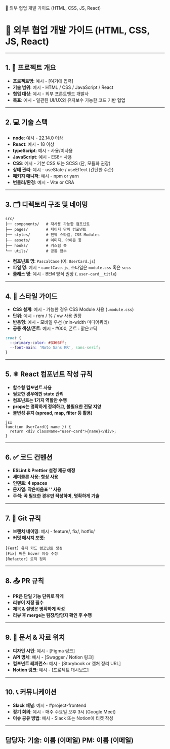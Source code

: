 📘 외부 협업 개발 가이드 (HTML, CSS, JS, React)
# 📘 외부 협업 개발 가이드 (HTML, CSS, JS, React)

---

## 1. 📌 프로젝트 개요
- **프로젝트명**: 예시 - [여기에 입력]
- **기술 범위**: 예시 - HTML / CSS / JavaScript / React
- **협업 대상**: 예시 - 외부 프론트엔드 개발사
- **목표**: 예시 - 일관된 UI/UX와 유지보수 가능한 코드 기반 협업

---

## 2. 💻 기술 스택
- **node**: 예시 - 22.14.0 이상
- **React**: 예시 - 18 이상
- **typeScript**: 예시 - 사용/미사용
- **JavaScript**: 예시 - ES6+ 사용
- **CSS**: 예시 - 기본 CSS 또는 SCSS (단, 모듈화 권장)
- **상태 관리**: 예시 - useState / useEffect (간단한 수준)
- **패키지 매니저**: 예시 - npm or yarn
- **번들러/환경**: 예시 - Vite or CRA

---

## 3. 🗂 디렉토리 구조 및 네이밍
```
src/
├── components/   # 재사용 가능한 컴포넌트
├── pages/        # 페이지 단위 컴포넌트
├── styles/       # 전역 스타일, CSS Modules
├── assets/       # 이미지, 아이콘 등
├── hooks/        # 커스텀 훅
└── utils/        # 공통 함수
```
- **컴포넌트 명**: `PascalCase` (예: `UserCard.js`)
- **파일 명**: 예시 - `camelCase.js`, 스타일은 `module.css` 혹은 `scss`
- **클래스 명**: 예시 - BEM 방식 권장 (`.user-card__title`)

---

## 4. 🎨 스타일 가이드
- **CSS 설계**: 예시 - 가능한 경우 CSS Module 사용 (`.module.css`)
- **단위**: 예시 - rem / % / vw 사용 권장
- **반응형**: 예시 - 모바일 우선 (min-width 미디어쿼리)
- **공통 색상/폰트**: 예시 - #000, 폰트 : 맑은고딕

```css
:root {
  --primary-color: #3366ff;
  --font-main: 'Noto Sans KR', sans-serif;
}
```
---
## 5. ⚛ React 컴포넌트 작성 규칙
- **함수형 컴포넌트 사용**
- **필요한 경우에만 state 관리**
- **컴포넌트는 1가지 역할만 수행**
- **props는 명확하게 정의하고, 불필요한 전달 지양**
- **불변성 유지 (spread, map, filter 등 활용)**
```
jsx
function UserCard({ name }) {
  return <div className="user-card">{name}</div>;
}
```

---
## 6. ✅ 코드 컨벤션
- **ESLint & Prettier 설정 제공 예정**
- **세미콜론 사용: 항상 사용**
- **인덴트: 4 spaces**
- **문자열: 작은따옴표 '' 사용**
- **주석: 꼭 필요한 경우만 작성하며, 명확하게 기술**
---
## 7. 🔁 Git 규칙
- **브랜치 네이밍**: 예시 - feature/, fix/, hotfix/
- **커밋 메시지 포맷:**
```
[Feat] 유저 카드 컴포넌트 생성
[Fix] 버튼 hover 이슈 수정
[Refactor] 로직 정리
```
---
## 8. 📤 PR 규칙
- **PR은 단일 기능 단위로 작게**
- **리뷰어 지정 필수**
- **제목 & 설명은 명확하게 작성**
- **리뷰 후 merge는 팀장/담당자 확인 후 수행**
---
## 9. 📄 문서 & 자료 위치
- **디자인 시안**: 예시 - [Figma 링크]
- **API 명세**: 예시 - [Swagger / Notion 링크]
- **컴포넌트 레퍼런스**: 예시 - [Storybook or 캡처 정리 URL]
- **Notion 링크**: 예시 - [프로젝트 대시보드]
---
## 10. 📞 커뮤니케이션
- **Slack 채널**: 예시 - #project-frontend
- **정기 회의**: 예시 - 매주 수요일 오후 3시 (Google Meet)
- **이슈 공유 방법**: 예시 - Slack 또는 Notion에 티켓 작성
---
담당자:
기술: 이름 (이메일)
PM: 이름 (이메일)
---
